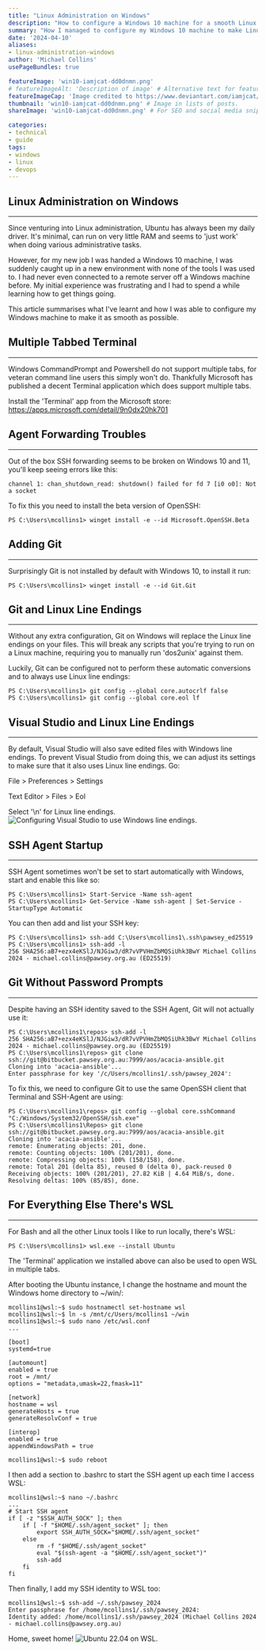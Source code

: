 ```yaml
---
title: "Linux Administration on Windows"
description: "How to configure a Windows 10 machine for a smooth Linux administration experience."
summary: "How I managed to configure my Windows 10 machine to make Linux administration tasks as smooth as possible. Learn how I configured SSH, terminal, Git and Visual Studio for a user experience that was similar to the Ubuntu machines I'm used too."
date: '2024-04-10'
aliases:
- linux-administration-windows
author: 'Michael Collins'
usePageBundles: true

featureImage: 'win10-iamjcat-dd0dnmn.png'
# featureImageAlt: 'Description of image' # Alternative text for featured image.
featureImageCap: 'Image credited to https://www.deviantart.com/iamjcat/' # Caption (optional).
thumbnail: 'win10-iamjcat-dd0dnmn.png' # Image in lists of posts.
shareImage: 'win10-iamjcat-dd0dnmn.png' # For SEO and social media snippets.

categories:
- technical
- guide
tags:
- windows
- linux
- devops
---
```



## Linux Administration on Windows

---

Since venturing into Linux administration, Ubuntu has always been my daily driver. It's minimal, can run on very little RAM and seems to 'just work' when doing various administrative tasks.

However, for my new job I was handed a Windows 10 machine, I was suddenly caught up in a new environment with none of the tools I was used to. I had never even connected to a remote server off a Windows machine before. My initial experience was frustrating and I had to spend a while learning how to get things going.

This article summarises what I've learnt and how I was able to configure my Windows machine to make it as smooth as possible.


## Multiple Tabbed Terminal

---

Windows CommandPrompt and Powershell do not support multiple tabs, for veteran command line users this simply won't do. Thankfully Microsoft has published a decent Terminal application which does support multiple tabs.

Install the 'Terminal' app from the Microsoft store: https://apps.microsoft.com/detail/9n0dx20hk701


## Agent Forwarding Troubles

---

Out of the box SSH forwarding seems to be broken on Windows 10 and 11, you'll keep seeing errors like this:

`channel 1: chan_shutdown_read: shutdown() failed for fd 7 [i0 o0]: Not a socket`


To fix this you need to install the beta version of OpenSSH:
```
PS C:\Users\mcollins1> winget install -e --id Microsoft.OpenSSH.Beta
```


## Adding Git

---

Surprisingly Git is not installed by default with Windows 10, to install it run:
```
PS C:\Users\mcollins1> winget install -e --id Git.Git
```


## Git and Linux Line Endings

---

Without any extra configuration, Git on Windows will replace the Linux line endings on your files. This will break any scripts that you're trying to run on a Linux machine, requiring you to manually run 'dos2unix' against them.

Luckily, Git can be configured not to perform these automatic conversions and to always use Linux line endings:
```
PS C:\Users\mcollins1> git config --global core.autocrlf false
PS C:\Users\mcollins1> git config --global core.eol lf
```


## Visual Studio and Linux Line Endings

---

By default, Visual Studio will also save edited files with Windows line endings. To prevent Visual Studio from doing this, we can adjust its settings to make sure that it also uses Linux line endings. Go:

File > Preferences > Settings

Text Editor > Files > Eol

Select '\n' for Linux line endings.
![Configuring Visual Studio to use Windows line endings.](visual-studio-line-endings.png)


## SSH Agent Startup

---

SSH Agent sometimes won't be set to start automatically with Windows, start and enable this like so:
```
PS C:\Users\mcollins1> Start-Service -Name ssh-agent
PS C:\Users\mcollins1> Get-Service -Name ssh-agent | Set-Service -StartupType Automatic
```

You can then add and list your SSH key:
```
PS C:\Users\mcollins1> ssh-add C:\Users\mcollins1\.ssh\pawsey_ed25519
PS C:\Users\mcollins1> ssh-add -l
256 SHA256:aB7+ezx4eKSlJ/NJGiw3/dR7vVPVHmZbMQSiUhk3BwY Michael Collins 2024 - michael.collins@pawsey.org.au (ED25519)
```


## Git Without Password Prompts

---

Despite having an SSH identity saved to the SSH Agent, Git will not actually use it:
```
PS C:\Users\mcollins1\repos> ssh-add -l
256 SHA256:aB7+ezx4eKSlJ/NJGiw3/dR7vVPVHmZbMQSiUhk3BwY Michael Collins 2024 - michael.collins@pawsey.org.au (ED25519)
PS C:\Users\mcollins1\repos> git clone ssh://git@bitbucket.pawsey.org.au:7999/aos/acacia-ansible.git
Cloning into 'acacia-ansible'...
Enter passphrase for key '/c/Users/mcollins1/.ssh/pawsey_2024':
```

To fix this, we need to configure Git to use the same OpenSSH client that Terminal and SSH-Agent are using:
```
PS C:\Users\mcollins1\repos> git config --global core.sshCommand "C:/Windows/System32/OpenSSH/ssh.exe"
PS C:\Users\mcollins1\Repos> git clone ssh://git@bitbucket.pawsey.org.au:7999/aos/acacia-ansible.git
Cloning into 'acacia-ansible'...
remote: Enumerating objects: 201, done.
remote: Counting objects: 100% (201/201), done.
remote: Compressing objects: 100% (158/158), done.
remote: Total 201 (delta 85), reused 0 (delta 0), pack-reused 0
Receiving objects: 100% (201/201), 27.82 KiB | 4.64 MiB/s, done.
Resolving deltas: 100% (85/85), done.
```


## For Everything Else There's WSL

---

For Bash and all the other Linux tools I like to run locally, there's WSL:
```
PS C:\Users\mcollins1> wsl.exe --install Ubuntu
```

The 'Terminal' application we installed above can also be used to open WSL in multiple tabs.

After booting the Ubuntu instance, I change the hostname and mount the Windows home directory to ~/win/:
```
mcollins1@wsl:~$ sudo hostnamectl set-hostname wsl
mcollins1@wsl:~$ ln -s /mnt/c/Users/mcollins1 ~/win
mcollins1@wsl:~$ sudo nano /etc/wsl.conf
...

[boot]
systemd=true

[automount]
enabled = true
root = /mnt/
options = "metadata,umask=22,fmask=11"

[network]
hostname = wsl
generateHosts = true
generateResolvConf = true

[interop]
enabled = true
appendWindowsPath = true

mcollins1@wsl:~$ sudo reboot
```

I then add a section to .bashrc to start the SSH agent up each time I access WSL:
```
mcollins1@wsl:~$ nano ~/.bashrc
...
# Start SSH agent
if [ -z "$SSH_AUTH_SOCK" ]; then
    if [ -f "$HOME/.ssh/agent_socket" ]; then
        export SSH_AUTH_SOCK="$HOME/.ssh/agent_socket"
    else
        rm -f "$HOME/.ssh/agent_socket"
        eval "$(ssh-agent -a "$HOME/.ssh/agent_socket")"
        ssh-add
    fi
fi
```

Then finally, I add my SSH identity to WSL too:
```
mcollins1@wsl:~$ ssh-add ~/.ssh/pawsey_2024
Enter passphrase for /home/mcollins1/.ssh/pawsey_2024:
Identity added: /home/mcollins1/.ssh/pawsey_2024 (Michael Collins 2024 - michael.collins@pawsey.org.au)
```

Home, sweet home!
![Ubuntu 22.04 on WSL.](win10-wsl-preview.png)
